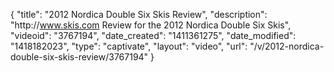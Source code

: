 {
    "title": "2012 Nordica Double Six Skis Review",
    "description": "http:\/\/www.skis.com Review for the 2012 Nordica Double Six Skis",
    "videoid": "3767194",
    "date_created": "1411361275",
    "date_modified": "1418182023",
    "type": "captivate",
    "layout": "video",
    "url": "\/v\/2012-nordica-double-six-skis-review\/3767194"
}